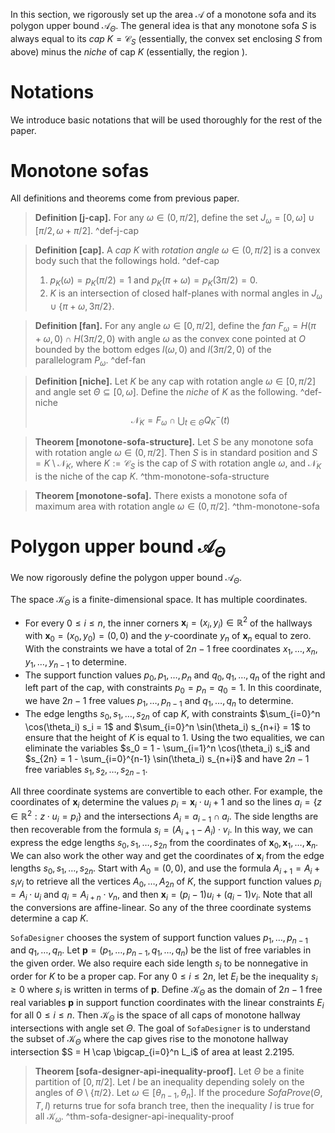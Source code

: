 In this section, we rigorously set up the area $\mathcal{A}$ of a monotone sofa and its polygon upper bound $\mathcal{A}_\Theta$. The general idea is that any monotone sofa $S$ is always equal to its _cap_ $K = \mathcal{C}_S$ (essentially, the convex set enclosing $S$ from above) minus the _niche_ of cap $K$ (essentially, the region ). 

# Notations

We introduce basic notations that will be used thoroughly for the rest of the paper.

# Monotone sofas

All definitions and theorems come from previous paper.

> __Definition [j-cap].__ For any $\omega \in (0, \pi/2]$, define the set $J_\omega = [0, \omega] \cup [\pi/2, \omega + \pi/2]$. ^def-j-cap

> __Definition [cap].__ A _cap_ $K$ with _rotation angle_ $\omega \in (0, \pi/2]$ is a convex body such that the followings hold. ^def-cap
> 
> 1. $p_K(\omega) = p_K(\pi/2) = 1$ and $p_K(\pi + \omega) = p_K(3\pi/2) = 0$.
> 2. $K$ is an intersection of closed half-planes with normal angles in $J_\omega \cup \{\pi + \omega, 3\pi/2\}$.

> __Definition [fan].__ For any angle $\omega \in [0, \pi/2]$, define the _fan_ $F_\omega = H(\pi+\omega, 0) \cap H(3\pi/2, 0)$ with angle $\omega$ as the convex cone pointed at $O$ bounded by the bottom edges $l(\omega, 0)$ and $l(3\pi/2, 0)$ of the parallelogram $P_\omega$. ^def-fan

> __Definition [niche].__ Let $K$ be any cap with rotation angle $\omega \in [0, \pi/2]$ and angle set $\Theta \subseteq [0, \omega]$. Define the _niche_ of $K$ as the following. ^def-niche
$$
\mathcal{N}_K = F_{\omega} \cap \bigcup_{t \in \Theta} Q^-_K(t)
$$

> __Theorem [monotone-sofa-structure].__ Let $S$ be any monotone sofa with rotation angle $\omega \in (0, \pi/2]$. Then $S$ is in standard position and $S = K \setminus \mathcal{N}_K$, where $K := \mathcal{C}_S$ is the cap of $S$ with rotation angle $\omega$, and $\mathcal{N}_K$ is the niche of the cap $K$.
> ^thm-monotone-sofa-structure

> __Theorem [monotone-sofa].__ There exists a monotone sofa of maximum area with rotation angle $\omega \in (0, \pi/2]$. ^thm-monotone-sofa

# Polygon upper bound $\mathcal{A}_\Theta$

We now rigorously define the polygon upper bound $\mathcal{A}_\Theta$.

The space $\mathcal{K}_\Theta$ is a finite-dimensional space. It has multiple coordinates.

- For every $0 \leq i \leq n$, the inner corners $\mathbf{x}_i = (x_i, y_i) \in \mathbb{R}^2$ of the hallways with $\mathbf{x}_0 = (x_0, y_0) = (0, 0)$ and the $y$-coordinate $y_n$ of $\mathbf{x}_n$ equal to zero. With the constraints we have a total of $2n-1$ free coordinates $x_1, \dots, x_n, y_1, \dots, y_{n-1}$ to determine.
- The support function values $p_0, p_1, \dots, p_n$ and $q_0, q_1, \dots, q_n$ of the right and left part of the cap, with constraints $p_0 = p_n = q_0 = 1$. In this coordinate, we have $2n-1$ free values $p_1, \dots, p_{n-1}$ and $q_1, \dots, q_{n}$ to determine.
- The edge lengths $s_0, s_1, \dots, s_{2n}$ of cap $K$, with constraints $\sum_{i=0}^n \cos(\theta_i) s_i = 1$ and $\sum_{i=0}^n \sin(\theta_i) s_{n+i} = 1$ to ensure that the height of $K$ is equal to 1. Using the two equalities, we can eliminate the variables $s_0 = 1 - \sum_{i=1}^n \cos(\theta_i) s_i$ and $s_{2n} = 1 - \sum_{i=0}^{n-1} \sin(\theta_i) s_{n+i}$ and have $2n-1$ free variables $s_1, s_2, \dots, s_{2n-1}$.

All three coordinate systems are convertible to each other. For example, the coordinates of $\mathbf{x}_i$ determine the values $p_i = \mathbf{x}_i \cdot u_i + 1$ and so the lines $a_i = \left\{ z \in \mathbb{R}^2 : z \cdot u_i = p_i \right\}$ and the intersections $A_i = a_{i-1} \cap a_{i}$. The side lengths are then recoverable from the formula $s_i = (A_{i+1} - A_i) \cdot v_i$. In this way, we can express the edge lengths $s_0, s_1, \dots, s_{2n}$ from the coordinates of $\mathbf{x}_0, \mathbf{x}_1, \dots, \mathbf{x}_n$. We can also work the other way and get the coordinates of $\mathbf{x}_i$ from the edge lengths $s_0, s_1, \dots, s_{2n}$. Start with $A_0 = (0, 0)$, and use the formula $A_{i+1} = A_i + s_i v_i$ to retrieve all the vertices $A_0, \dots, A_{2n}$ of $K$, the support function values $p_i = A_i \cdot u_i$ and $q_i = A_{i + n} \cdot v_n$, and then $\mathbf{x}_i = (p_i - 1) u_i + (q_i - 1) v_i$. Note that all the conversions are affine-linear. So any of the three coordinate systems determine a cap $K$. 

`SofaDesigner` chooses the system of support function values $p_1, \dots, p_{n-1}$ and $q_1, \dots, q_{n}$. Let $\mathbf{p} = (p_1, \dots, p_{n-1}, q_1, \dots, q_n)$ be the list of free variables in the given order. We also require each side length $s_i$ to be nonnegative in order for $K$ to be a proper cap. For any $0 \leq i \leq 2n$, let $E_i$ be the inequality $s_i \geq 0$ where $s_i$ is written in terms of $\mathbf{p}$. Define $\mathcal{K}_\Theta$ as the domain of $2n-1$ free real variables $\mathbf{p}$ in support function coordinates with the linear constraints $E_i$ for all $0 \leq i \leq n$. Then $\mathcal{K}_\Theta$ is the space of all caps of monotone hallway intersections with angle set $\Theta$. The goal of `SofaDesigner` is to understand the subset of $\mathcal{K}_\Theta$ where the cap gives rise to the monotone hallway intersection $S = H \cap \bigcap_{i=0}^n L_i$ of area at least $2.2195$.

> __Theorem [sofa-designer-api-inequality-proof].__ Let $\Theta$ be a finite partition of $[0, \pi/2]$. Let $I$ be an inequality depending solely on the angles of $\Theta \setminus \left\{ \pi/2 \right\}$. Let $\omega \in [\theta_{n-1}, \theta_n]$. If the procedure $SofaProve(\Theta, T, I)$ returns true for sofa branch tree, then the inequality $I$ is true for all $\mathcal{K}_\omega$.
> ^thm-sofa-designer-api-inequality-proof


